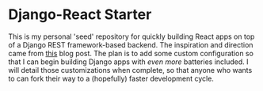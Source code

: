 # Django-React Starter

This is my personal 'seed' repository for quickly building React apps on top of a Django REST framework-based backend. The inspiration and direction came from [this](http://v1k45.com/blog/modern-django-part-1-setting-up-django-and-react/) blog post. The plan is to add some custom configuration so that I can begin building Django apps with _even more_ batteries included. I will detail those customizations when complete, so that anyone who wants to can fork their way to a (hopefully) faster development cycle.